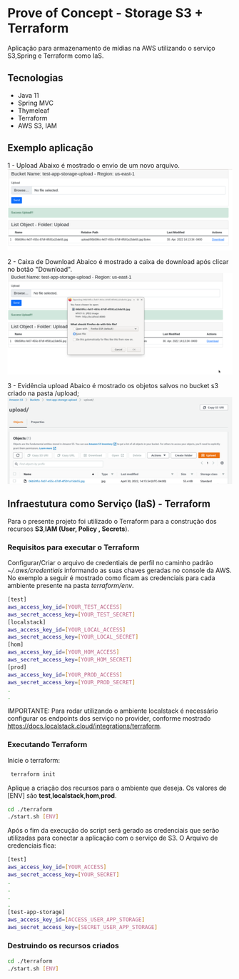 # Prove of Concept - Storage S3 + Terraform
Aplicação para armazenamento de mídias na AWS utilizando o serviço S3,Spring e Terraform como IaS.

## Tecnologias 
- Java 11
- Spring MVC 
- Thymeleaf
- Terraform
- AWS S3, IAM


## Exemplo aplicação
	
1 - Upload
Abaixo é mostrado o envio de um novo arquivo.
![Imagem Upload realizado com Sucesso](https://github.com/maiconsa/app-storage-aws-s3-terrafom/blob/main/images/app-storage-success-upload.png)

2 - Caixa de Download
Abaico é mostrado a caixa de download após clicar no botão "Download".
![Imagem Download](https://github.com/maiconsa/app-storage-aws-s3-terrafom/blob/main/images/app-storage-download.png)

3 - Evidência upload
Abaico é mostrado os objetos salvos no bucket s3 criado na pasta /upload;
![Imagem Download](https://github.com/maiconsa/app-storage-aws-s3-terrafom/blob/main/images/objects-bucket.png)



## Infraestutura como Serviço (IaS) - Terraform

Para o presente projeto foi utilizado o Terraform para a construção dos recursos **S3**,**IAM (User,  Policy , Secrets**).

### Requisitos para executar o Terraform
 Configurar/Criar  o arquivo de credentiais de perfil  no caminho padrão *~/.aws/credentiais* informando as suas chaves geradas no console da AWS. No exemplo a seguir é mostrado como ficam as credenciais para cada ambiente presente na pasta *terraform/env*.

```bash
[test]
aws_access_key_id=[YOUR_TEST_ACCESS]
aws_secret_access_key=[YOUR_TEST_SECRET]
[localstack]
aws_access_key_id=[YOUR_LOCAL_ACCESS]
aws_secret_access_key=[YOUR_LOCAL_SECRET]
[hom]
aws_access_key_id=[YOUR_HOM_ACCESS]
aws_secret_access_key=[YOUR_HOM_SECRET]
[prod]
aws_access_key_id=[YOUR_PROD_ACCESS]
aws_secret_access_key=[YOUR_PROD_SECRET]
.
.

```
IMPORTANTE: Para rodar utilizando o ambiente localstack é necessário configurar os endpoints dos serviço no provider, conforme mostrado https://docs.localstack.cloud/integrations/terraform.
### Executando Terraform
 Inicie o terraform:
 
```bash
 terraform init
```
 Aplique  a criação dos recursos para o ambiente que deseja. Os valores de [ENV] são **test**,**localstack**,**hom**,**prod**.
 
```bash
cd ./terraform
./start.sh [ENV]
 ```

Após o fim da execução do script será gerado as credenciais que serão utilizadas para conectar a aplicação com o serviço de S3. O Arquivo de credenciais fica: 	

```bash
[test]
aws_access_key_id=[YOUR_ACCESS]
aws_secret_access_key=[YOUR_SECRET]
.
.
.
.
[test-app-storage]
aws_access_key_id=[ACCESS_USER_APP_STORAGE]
aws_secret_access_key=[SECRET_USER_APP_STORAGE]
 ```
 
### Destruindo os recursos criados
```bash
cd ./terraform
./start.sh [ENV]
 ```
